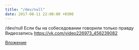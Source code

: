 ```yaml
---
title: "/dev/null"
date: 2017-08-11 22:08:00 +0300
---
```


/dev/null
Если бы на собеседовании говорили только правду
Видеозапись
https://vk.com/video226973_456239082

[Вложение](https://vk.com/video226973_456239082)
